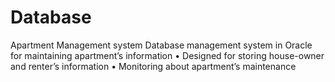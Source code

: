 # Database
Apartment Management system
Database management system in Oracle for maintaining apartment’s information
•	Designed for storing house-owner and renter’s information
•	Monitoring about apartment’s maintenance
